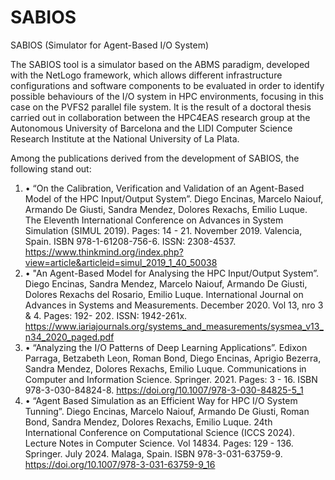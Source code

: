 # SABIOS
SABIOS (Simulator for Agent-Based I/O System)

The SABIOS tool is a simulator based on the ABMS paradigm, developed with the NetLogo framework, which allows different infrastructure configurations and software components to be evaluated in order to identify possible behaviours of the I/O system in HPC environments, focusing in this case on the PVFS2 parallel file system. It is the result of a doctoral thesis carried out in collaboration between the HPC4EAS research group at the Autonomous University of Barcelona and the LIDI Computer Science Research Institute at the National University of La Plata.

Among the publications derived from the development of SABIOS, the following stand out:

1. • “On the Calibration, Verification and Validation of an Agent-Based Model of the HPC Input/Output System”. Diego Encinas, Marcelo Naiouf, Armando De Giusti, Sandra Mendez, Dolores Rexachs, Emilio Luque. The Eleventh International Conference on Advances in System Simulation (SIMUL 2019). Pages: 14 - 21. November 2019. Valencia, Spain. ISBN 978-1-61208-756-6. ISSN: 2308-4537. https://www.thinkmind.org/index.php?view=article&articleid=simul_2019_1_40_50038
2. • "An Agent-Based Model for Analysing the HPC Input/Output System”. Diego Encinas, Sandra Mendez, Marcelo Naiouf, Armando De Giusti, Dolores Rexachs del Rosario, Emilio Luque. International Journal on Advances in Systems and Measurements. December 2020. Vol 13, nro 3 & 4. Pages: 192- 202. ISSN: 1942-261x. https://www.iariajournals.org/systems_and_measurements/sysmea_v13_n34_2020_paged.pdf
3. •	“Analyzing the I/O Patterns of Deep Learning Applications”. Edixon Parraga, Betzabeth Leon, Roman Bond, Diego Encinas, Aprigio Bezerra, Sandra Mendez, Dolores Rexachs, Emilio Luque. Communications in Computer and Information Science. Springer. 2021. Pages: 3 - 16. ISBN 978-3-030-84824-8. https://doi.org/10.1007/978-3-030-84825-5_1
4. • “Agent Based Simulation as an Efficient Way for HPC I/O System Tunning”. Diego Encinas, Marcelo Naiouf, Armando De Giusti, Roman Bond, Sandra Mendez, Dolores Rexachs, Emilio Luque. 24th International Conference on Computational Science (ICCS 2024). Lecture Notes in Computer Science. Vol 14834. Pages: 129 - 136. Springer. July 2024. Malaga, Spain. ISBN 978-3-031-63759-9. https://doi.org/10.1007/978-3-031-63759-9_16
